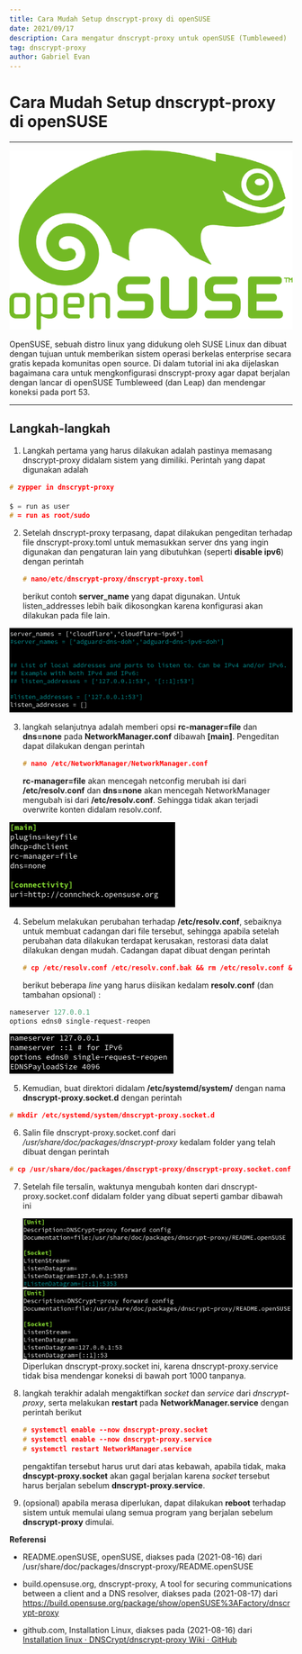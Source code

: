 ```yaml
---
title: Cara Mudah Setup dnscrypt-proxy di openSUSE
date: 2021/09/17
description: Cara mengatur dnscrypt-proxy untuk openSUSE (Tumbleweed)
tag: dnscrypt-proxy
author: Gabriel Evan
---
```


# Cara Mudah Setup dnscrypt-proxy di openSUSE

----

<img src="https://github.com/Evan-aja/Blog-ku/raw/main/resource/Cara%20Mudah%20Setup%20dnscrypt-proxy%20di%20openSUSE/pic1.png" title="Logo openSUSE" alt="openSUSE" data-align="center">

OpenSUSE, sebuah distro linux yang didukung oleh SUSE Linux dan dibuat dengan tujuan untuk memberikan sistem operasi berkelas enterprise secara gratis kepada komunitas open source. Di dalam tutorial ini aka dijelaskan bagaimana cara untuk mengkonfigurasi dnscrypt-proxy agar dapat berjalan dengan lancar di openSUSE Tumbleweed (dan Leap) dan mendengar koneksi pada port 53.

----

## Langkah-langkah

1. Langkah pertama yang harus
   dilakukan adalah pastinya memasang dnscrypt-proxy didalam sistem yang
   dimiliki. Perintah yang dapat digunakan adalah

```c
# zypper in dnscrypt-proxy 

$ = run as user
# = run as root/sudo
```

2. Setelah dnscrypt-proxy terpasang, dapat dilakukan pengeditan terhadap
   file dnscrypt-proxy.toml untuk memasukkan server dns yang ingin
   digunakan dan pengaturan lain yang dibutuhkan (seperti **disable
   ipv6**) dengan perintah 
   
   ```c
   # nano/etc/dnscrypt-proxy/dnscrypt-proxy.toml
   ```
   
   berikut contoh **server_name** yang dapat digunakan. Untuk listen_addresses lebih baik dikosongkan karena konfigurasi akan dilakukan pada file lain.

<img src="https://github.com/Evan-aja/Blog-ku/raw/main/resource/Cara%20Mudah%20Setup%20dnscrypt-proxy%20di%20openSUSE/pic2.png" title="Penggunaan server doh Cloudflare dan Adguard" alt="resolv.conf" data-align="center">

3. langkah selanjutnya adalah memberi opsi **rc-manager=file** dan **dns=none** pada **NetworkManager.conf** dibawah **[main]**. Pengeditan dapat dilakukan dengan perintah 
   
   ```c
   # nano /etc/NetworkManager/NetworkManager.conf
   ```
   
   **rc-manager=file** akan mencegah netconfig merubah isi dari **/etc/resolv.conf** dan **dns=none** akan mencegah NetworkManager mengubah isi dari **/etc/resolv.conf**. Sehingga tidak akan terjadi overwrite konten didalam resolv.conf.

<img src="https://github.com/Evan-aja/Blog-ku/raw/main/resource/Cara%20Mudah%20Setup%20dnscrypt-proxy%20di%20openSUSE/pic3.png" title="Hasil edit NetworkManager.conf" alt="NetworkManager.conf" data-align="center">

4. Sebelum melakukan perubahan terhadap **/etc/resolv.conf**, sebaiknya untuk membuat cadangan dari file tersebut, sehingga apabila setelah perubahan data dilakukan terdapat kerusakan, restorasi data dalat dilakukan dengan mudah. Cadangan dapat dibuat dengan perintah 
   
   ```c
   # cp /etc/resolv.conf /etc/resolv.conf.bak && rm /etc/resolv.conf && nano /etc/resolv.conf
   ```
   
   berikut beberapa *line* yang harus diisikan kedalam **resolv.conf** (dan tambahan opsional) :

```ada
nameserver 127.0.0.1
options edns0 single-request-reopen
```

<img src="https://github.com/Evan-aja/Blog-ku/raw/main/resource/Cara%20Mudah%20Setup%20dnscrypt-proxy%20di%20openSUSE/pic4.png" title="Beberapa tambahan opsional" alt="resolv.conf" data-align="center">

5. Kemudian, buat direktori didalam **/etc/systemd/system/** dengan nama **dnscrypt-proxy.socket.d** dengan perintah

```c
# mkdir /etc/systemd/system/dnscrypt-proxy.socket.d
```

6. Salin file dnscrypt-proxy.socket.conf dari */usr/share/doc/packages/dnscrypt-proxy* kedalam folder yang telah dibuat dengan perintah

```c
# cp /usr/share/doc/packages/dnscrypt-proxy/dnscrypt-proxy.socket.conf /etc/systemd/system/dnscrypt-proxy.socket.d/
```

7. Setelah file tersalin, waktunya mengubah konten dari dnscrypt-proxy.socket.conf didalam folder yang dibuat seperti gambar dibawah ini
   
   <img src="https://github.com/Evan-aja/Blog-ku/raw/main/resource/Cara%20Mudah%20Setup%20dnscrypt-proxy%20di%20openSUSE/pic5.png" title="Sebelum" alt="socket" data-align="center"><img src="https://github.com/Evan-aja/Blog-ku/raw/main/resource/Cara%20Mudah%20Setup%20dnscrypt-proxy%20di%20openSUSE/pic6.png" title="Sesudah" alt="socket" data-align="center">Diperlukan dnscrypt-proxy.socket ini, karena dnscrypt-proxy.service tidak bisa mendengar koneksi di bawah port 1000 tanpanya.

8. langkah terakhir adalah mengaktifkan *socket* dan *service* dari *dnscrypt-proxy*,
   serta melakukan **restart** pada **NetworkManager.service** dengan perintah berikut 
   
   ```c
   # systemctl enable --now dnscrypt-proxy.socket
   # systemctl enable --now dnscrypt-proxy.service
   # systemctl restart NetworkManager.service
   ```
   
   pengaktifan tersebut harus urut dari atas kebawah, apabila tidak, maka **dnscypt-proxy.socket** akan gagal berjalan karena *socket* tersebut harus berjalan sebelum **dnscrypt-proxy.service**.

9. (opsional) apabila merasa diperlukan, dapat dilakukan **reboot** terhadap sistem untuk memulai ulang semua program yang berjalan sebelum **dnscrypt-proxy** dimulai.

**Referensi**

- README.openSUSE, openSUSE,
   diakses pada (2021-08-16) dari
   /usr/share/doc/packages/dnscrypt-proxy/README.openSUSE

- build.opensuse.org,
   dnscrypt-proxy, A tool for securing communications between a client
   and a DNS resolver, diakses pada (2021-08-17) dari
   https://build.opensuse.org/package/show/openSUSE%3AFactory/dnscrypt-proxy

- github.com, Installation
   Linux, diakses pada (2021-08-16) dari
   [Installation linux · DNSCrypt/dnscrypt-proxy Wiki · GitHub](https://github.com/DNSCrypt/dnscrypt-proxy/wiki/Installation-linux)
